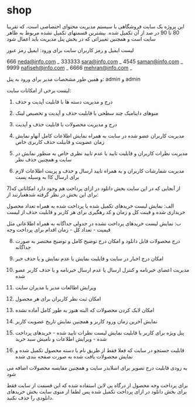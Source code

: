 # shop
این پروژه یک سایت فروشگاهی با سیستم مدیریت محتوای اختصاصی است، که تقریبا 80 تا 90 در صد از آن تکمیل شده.
بیشترین قسمتهای تکمیل نشده مربوط به ظاهر سایت است و همچنین تغییراتی که در بخش پنل مدیریت باید اعمال شود

لیست ایمیل و رمز کاربران سایت برای ورود:
ایمیل                                  رمز عبور

  666                                    neda@info.com _ 
  333333                                 sara@info.com _ 
  4545                                   saman@info.com _ 
  9999                                   nafiseh@info.com _ 
  6666                                   mehran@info.com _ 
  
 و همین طور مشخصات مدیر برای ورود به پنل:
 admin و admin


لیست برخی از امکانات سایت:

1) درج و مدیریت دسته ها با قابلیت آپدیت و حذف

2) منوهای داینامیک چند سطحی با قابلیت حذف و آپدیت و تخصیص لینک

3) درج و مدیریت محصولات با قابلیت حذف و آپدیت

4) مدیریت کاربران عضو شده در سایت به همراه نمایش اطلاعات کامل آنهاو نمایش زمان عضویت و قابیلت حذف کاربری خاص

5) مدیریت نظرات کاربران و قابلیت تایید یا عدم تایید نظری خاص به منظور نمایش در سایت و همچنین حذف نظر

6) مدیریت شفارشات کاربران و به همراه تایید ارسال و حذف و پرینت اطلاعات لازم برای ارسال کاا به وسیله پست

7)از آنجایی که در این سایت بخش دانلود در ازای پرداخت هم وجود دارد امکاناتی که برای این بخش در نظر گرفته شدهعبارتند از: 

الف: نمایش لیست خریدهای تکمیل شده یا پرداخت شده به همراه تعداد محصول خریداری شده و قینت کل و زمان و کد رهگیری برای هر کاربر و قابلیت حذف از لیست

ب: نمایش لیست خریدهای پرداخت نشده در جدولی جداگانه به همراه اطلاعاتی مثل قیمیت - تعداد کل - زمان اقدام برای پرداخت وجه

8) درج محصولات قابل دانلود و امکان درج توضیح کامل و توضیح مختصر به صورت جداگانه

9) امکان درج اخبار در سایت و قابلیت نمایش یا عدم نمایش و یا حذف خبر

10) مدیریت اعضای خبرنامه و کنترل ارسال یا عدم ارسال خبرنامه و یا حذف کاربر عضو شده

11) ویرایش اطالعات مدیر یا مدیران سایت

12) امکان ثبت نظر کاربران برای هر محصول 

13) امکان لایک کردن محصولات که البته هنوز به طور کامل آماده نشده

14) نمایش آخرین زمان ورود کاربر و همچنین نمایش تاریخ عضویت کاربر

15) پنل ویژه برای کاربر با قابلیت نمایش لیست نظرات تایید شده - خریدهای پرداخت شده - ویرایش اطلاعات و نامیش سبد خرید 

16) قابلیت جستجو در سایت که فعلا فقط از طریق نام یا دسته محصول تکمیل شده و نمایش محصولات یافت شده به صورت صفحه بندی شده

به زودی قابلیت درج تصویر برای اسلایدر سایت و همچنین مقایسه محصولات اضافه می شود

برای پرداخت وجه محصول از درگاه پی لاین استفاده شده که این قسمت از سایت فقط برای بخش دانلود در ازای پرداخت تکمیل شده پس لطفا از منوی سایت بخش خریدهای دانلودی را حذف نکنید.

